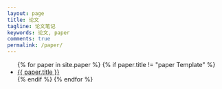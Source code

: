 ```yaml
---
layout: page
title: 论文
tagline: 论文笔记
keywords: 论文, paper
comments: true
permalink: /paper/
---
```


<ul class="listing">
{% for paper in site.paper %}
{% if paper.title != "paper Template" %}
	<li class="listing-item"><a href="{{ site.url }}{{ paper.url }}">{{ paper.title }}</a></li>
{% endif %}
{% endfor %}
</ul>
